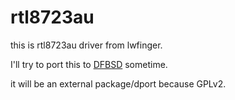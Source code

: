 # rtl8723au

this is rtl8723au driver from lwfinger.

I'll try to port this to [DFBSD](www.dragonflybsd.org) sometime.

it will be an external package/dport because GPLv2.
